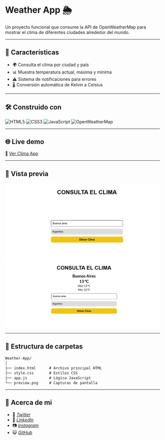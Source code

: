 # Weather App 🌦️

Un proyecto funcional que consume la API de OpenWeatherMap para mostrar el clima de diferentes ciudades alrededor del mundo.

---

## 🚀 Características

- 🌍 Consulta el clima por ciudad y país
- 📊 Muestra temperatura actual, máxima y mínima
- ⚠️ Sistema de notificaciones para errores
- 🌡️ Conversión automática de Kelvin a Celsius

---

## 🛠️ Construido con

![HTML5](https://img.shields.io/badge/html5-%23E34F26.svg?style=for-the-badge&logo=html5&logoColor=white) ![CSS3](https://img.shields.io/badge/css3-%231572B6.svg?style=for-the-badge&logo=css3&logoColor=white) ![JavaScript](https://img.shields.io/badge/javascript-%23323330.svg?style=for-the-badge&logo=javascript&logoColor=%23F7DF1E) ![OpenWeatherMap](https://img.shields.io/badge/OpenWeatherMap-%25233776AB.svg?style=for-the-badge&logo=openweathermap&logoColor=white)

---

## 🌐 Live demo

🧷 [Ver Clima App](https://tubular-capybara-3d4d47.netlify.app/)

---

## 📸 Vista previa

![alt text](image.png)
![alt text](image-1.png)

---

## 📂 Estructura de carpetas

```
Weather-App/
│
├── index.html      # Archivo principal HTML
├── style.css       # Estilos CSS
├── app.js          # Lógica JavaScript
└── preview.png     # Capturas de pantalla

```

---

## 🙋 Acerca de mi

- 🐤 [_Twitter_](https://x.com/Gabiitto_)
- 💼 [_LinkedIn_](https://www.linkedin.com/in/velozogabriel/)
- 📷 [_Instagram_](https://www.instagram.com/gabittovelozo/?hl=es)
- 😺 [_GitHub_](https://github.com/Gabrielvelozo)

